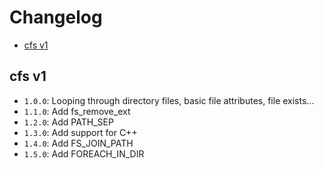 # Changelog
* [cfs v1](#cfs-v1)

## cfs v1
- `1.0.0`: Looping through directory files, basic file attributes, file exists...
- `1.1.0`: Add fs_remove_ext
- `1.2.0`: Add PATH_SEP
- `1.3.0`: Add support for C++
- `1.4.0`: Add FS_JOIN_PATH
- `1.5.0`: Add FOREACH_IN_DIR
